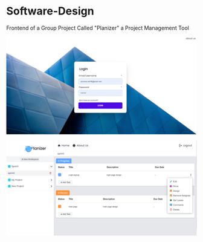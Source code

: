 # Software-Design
Frontend of a Group Project Called "Planizer" a Project Management Tool

![Login](https://github.com/yasmin-mdn/Software-Design/blob/main/login-pic.png)


![MainPage](https://github.com/yasmin-mdn/Software-Design/blob/main/mainpage-pic.png)
